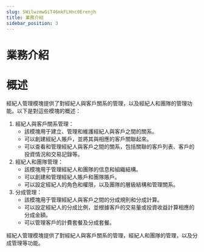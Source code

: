 ```yaml
---
slug: SWilwzmwGiT46mkFLHnc0Erenjh
title: 業務介紹
sidebar_position: 3
---
```



# 業務介紹


# 概述


經紀人管理模塊提供了對經紀人與客戶關系的管理，以及經紀人和團隊的管理功能。以下是對這些模塊的概述：

1. 經紀人與客戶關系管理：
    - 該模塊用于建立、管理和維護經紀人與客戶之間的關系。
    - 可以創建經紀人賬戶，並將其與相應的客戶關聯起來。
    - 可以查看和管理經紀人與客戶之間的關系，包括關聯的客戶列表、客戶的投資情況和交易記錄等。
2. 經紀人和團隊管理：
    - 該模塊用于管理經紀人和團隊的信息和組織結構。
    - 可以創建和管理經紀人賬戶和團隊賬戶。
    - 可以設定經紀人的角色和權限，以及團隊的層級結構和管理關系。
3. 分成管理：
    - 該模塊用于管理經紀人與客戶之間的分成規則和分成計算。
    - 可以設定經紀人的分成比例，並根據客戶的交易量或投資收益計算相應的分成金額。
    - 可以管理客戶的計費套餐及分成套餐。

經紀人管理模塊提供了對經紀人與客戶關系的管理，經紀人和團隊的管理，以及分成管理等功能。

